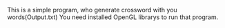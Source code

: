 This is a simple program, who generate crossword with you words(Output.txt)
You need installed OpenGL librarys to run that program.
